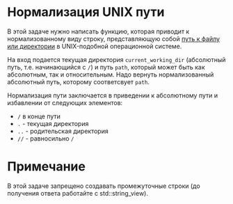 # Нормализация UNIX пути

В этой задаче нужно написать функцию, которая приводит к нормализованному виду строку, представляющую собой [путь к файлу или директории](https://www.geeksforgeeks.org/absolute-relative-pathnames-unix/) в UNIX-подобной операционной системе.

На вход подается текущая директория `current_working_dir` (абсолютный путь, т.е. начинающийся с `/`) и путь `path`, который может быть как абсолютным, так и относительным. Надо вернуть нормализованный абсолютный путь, которому соответсвует `path`.

Нормализация пути заключается в приведении к абсолютному пути и избавлении от следующих элементов:
- `/` в конце пути
- `.` - текущая директория
- `..` - родительская директория
- `//` - равносильно `/`


# Примечание

В этой задаче запрещено создавать промежуточные строки (до получения ответа работайте с std::string_view).